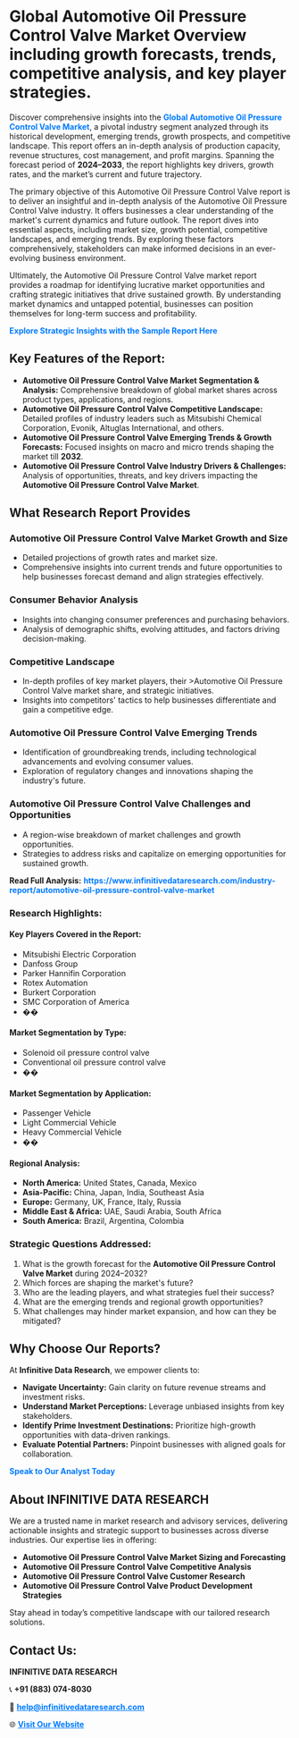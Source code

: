 <h1>Global Automotive Oil Pressure Control Valve Market Overview including growth forecasts, trends, competitive analysis, and key player strategies.</h1>
<p>
Discover comprehensive insights into the 
<a href="https://www.infinitivedataresearch.com/industry-report/automotive-oil-pressure-control-valve-market" rel="dofollow" style="color: #007BFF; text-decoration: none;"><strong>Global Automotive Oil Pressure Control Valve Market</strong></a>, a pivotal industry segment analyzed through its historical development, emerging trends, growth prospects, and competitive landscape. This report offers an in-depth analysis of production capacity, revenue structures, cost management, and profit margins. Spanning the forecast period of <strong>2024–2033</strong>, the report highlights key drivers, growth rates, and the market’s current and future trajectory.
</p>
<p>
The primary objective of this Automotive Oil Pressure Control Valve report is to deliver an insightful and in-depth analysis of the Automotive Oil Pressure Control Valve industry. It offers businesses a clear understanding of the market's current dynamics and future outlook. The report dives into essential aspects, including market size, growth potential, competitive landscapes, and emerging trends. By exploring these factors comprehensively, stakeholders can make informed decisions in an ever-evolving business environment.
</p>
<p>
Ultimately, the Automotive Oil Pressure Control Valve market report provides a roadmap for identifying lucrative market opportunities and crafting strategic initiatives that drive sustained growth. By understanding market dynamics and untapped potential, businesses can position themselves for long-term success and profitability.
</p>
<p>
<a href="https://www.infinitivedataresearch.com/request-sample/reportId=109120" style="color: #007BFF; text-decoration: none;"><strong>Explore Strategic Insights with the Sample Report Here</strong></a>
</p>

<h2>Key Features of the Report:</h2>
<ul>
<li><strong>Automotive Oil Pressure Control Valve Market Segmentation & Analysis:</strong> Comprehensive breakdown of global market shares across product types, applications, and regions.</li>
<li><strong>Automotive Oil Pressure Control Valve Competitive Landscape:</strong> Detailed profiles of industry leaders such as Mitsubishi Chemical Corporation, Evonik, Altuglas International, and others.</li>
<li><strong>Automotive Oil Pressure Control Valve Emerging Trends & Growth Forecasts:</strong> Focused insights on macro and micro trends shaping the market till <strong>2032</strong>.</li>
<li><strong>Automotive Oil Pressure Control Valve Industry Drivers & Challenges:</strong> Analysis of opportunities, threats, and key drivers impacting the <strong>Automotive Oil Pressure Control Valve Market</strong>.</li>
</ul>

<h2>What Research Report Provides</h2>
<h3>Automotive Oil Pressure Control Valve Market Growth and Size</h3>
<ul>
<li>Detailed projections of growth rates and market size.</li>
<li>Comprehensive insights into current trends and future opportunities to help businesses forecast demand and align strategies effectively.</li>
</ul>

<h3>Consumer Behavior Analysis</h3>
<ul>
<li>Insights into changing consumer preferences and purchasing behaviors.</li>
<li>Analysis of demographic shifts, evolving attitudes, and factors driving decision-making.</li>
</ul>

<h3>Competitive Landscape</h3>
<ul>
<li>In-depth profiles of key market players, their >Automotive Oil Pressure Control Valve market share, and strategic initiatives.</li>
<li>Insights into competitors' tactics to help businesses differentiate and gain a competitive edge.</li>
</ul>

<h3>Automotive Oil Pressure Control Valve Emerging Trends</h3>
<ul>
<li>Identification of groundbreaking trends, including technological advancements and evolving consumer values.</li>
<li>Exploration of regulatory changes and innovations shaping the industry's future.</li>
</ul>

<h3>Automotive Oil Pressure Control Valve Challenges and Opportunities</h3>
<ul>
<li>A region-wise breakdown of market challenges and growth opportunities.</li>
<li>Strategies to address risks and capitalize on emerging opportunities for sustained growth.</li>
</ul>
<p><strong>Read Full Analysis:</strong> <a href="https://www.infinitivedataresearch.com/industry-report/automotive-oil-pressure-control-valve-market" rel="dofollow" style="color: #007BFF; text-decoration: none;"><strong>https://www.infinitivedataresearch.com/industry-report/automotive-oil-pressure-control-valve-market</strong></a></p>
<h3>Research Highlights:</h3>
<h4>Key Players Covered in the Report:</h4>
<ul><li>Mitsubishi Electric Corporation</li><li>Danfoss Group</li><li>Parker Hannifin Corporation</li><li>Rotex Automation</li><li>Burkert Corporation</li><li>SMC Corporation of America</li><li>��</li></ul>
<h4>Market Segmentation by Type:</h4>
<ul><li>Solenoid oil pressure control valve</li><li>Conventional oil pressure control valve</li><li>��</li></ul>
<h4>Market Segmentation by Application:</h4>
<ul><li>Passenger Vehicle</li><li>Light Commercial Vehicle</li><li>Heavy Commercial Vehicle</li><li>��</li></ul>

<h4>Regional Analysis:</h4>
<ul>
<li><strong>North America:</strong> United States, Canada, Mexico</li>
<li><strong>Asia-Pacific:</strong> China, Japan, India, Southeast Asia</li>
<li><strong>Europe:</strong> Germany, UK, France, Italy, Russia</li>
<li><strong>Middle East & Africa:</strong> UAE, Saudi Arabia, South Africa</li>
<li><strong>South America:</strong> Brazil, Argentina, Colombia</li>
</ul>

<h3>Strategic Questions Addressed:</h3>
<ol>
<li>What is the growth forecast for the <strong>Automotive Oil Pressure Control Valve Market</strong> during 2024–2032?</li>
<li>Which forces are shaping the market's future?</li>
<li>Who are the leading players, and what strategies fuel their success?</li>
<li>What are the emerging trends and regional growth opportunities?</li>
<li>What challenges may hinder market expansion, and how can they be mitigated?</li>
</ol>

<h2>Why Choose Our Reports?</h2>
<p>At <strong>Infinitive Data Research</strong>, we empower clients to:</p>
<ul>
<li><strong>Navigate Uncertainty:</strong> Gain clarity on future revenue streams and investment risks.</li>
<li><strong>Understand Market Perceptions:</strong> Leverage unbiased insights from key stakeholders.</li>
<li><strong>Identify Prime Investment Destinations:</strong> Prioritize high-growth opportunities with data-driven rankings.</li>
<li><strong>Evaluate Potential Partners:</strong> Pinpoint businesses with aligned goals for collaboration.</li>
</ul>
<p><a href="https://www.infinitivedataresearch.com/industry-report/automotive-oil-pressure-control-valve-market" rel="dofollow" style="color: #007BFF; text-decoration: none;"><strong>Speak to Our Analyst Today</strong></a></p>

<h2>About INFINITIVE DATA RESEARCH</h2>
<p>We are a trusted name in market research and advisory services, delivering actionable insights and strategic support to businesses across diverse industries. Our expertise lies in offering:</p>
<ul>
<li><strong>Automotive Oil Pressure Control Valve Market Sizing and Forecasting</strong></li>
<li><strong>Automotive Oil Pressure Control Valve Competitive Analysis</strong></li>
<li><strong>Automotive Oil Pressure Control Valve Customer Research</strong></li>
<li><strong>Automotive Oil Pressure Control Valve Product Development Strategies</strong></li>
</ul>
<p>Stay ahead in today’s competitive landscape with our tailored research solutions.</p>

<h2>Contact Us:</h2>
<p><strong>INFINITIVE DATA RESEARCH</strong></p>
<p>📞 <strong>+91 (883) 074-8030</strong></p>
<p>📧 <strong><a href="mailto:help@infinitivedataresearch.com" style="color: #007BFF;">help@infinitivedataresearch.com</a></strong></p>
<p>🌐 <strong><a href="https://www.infinitivedataresearch.com" rel="dofollow" style="color: #007BFF;">Visit Our Website</a></strong></p>